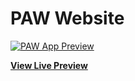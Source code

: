 # PAW Website

[![PAW App Preview](https://astongemmy.github.io/Images/Favicon/PAW.webp)](https://astongemmy.github.io/)

**[View Live Preview](https://astongemmy.github.io/index.html)**
